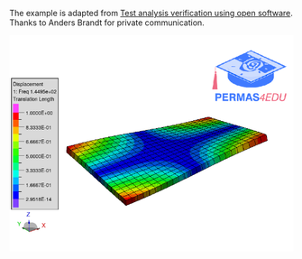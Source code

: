 The example is adapted from [Test analysis verification using open software](http://www.sandv.com/downloads/1406bran.pdf).
Thanks to Anders Brandt for private communication.

![First mode](pmma_01.gif)
